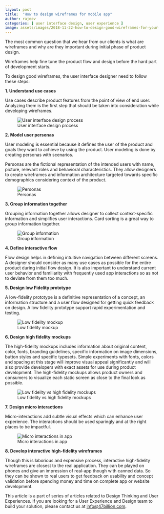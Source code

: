 ```yaml
---
layout: post
title:  "How to design wireframes for mobile app"
author: rajeev
categories: [ user interface design, user experience ]
image: assets/images/2018-11-22-how-to-design-good-wireframes-for-your-mobile-app-1.png
---
```

The most common question that we hear from our clients is what are wireframes and why are they important during initial phase of product design.

Wireframes help fine tune the product flow and design before the hard part of development starts.

To design good wireframes, the user interface designer need to follow these steps:

**1. Understand use cases**

Use cases describe product features from the point of view of end user. Analyzing them is the first step that should be taken into consideration while developing wireframes.

<figure>
  <img src="{{site.baseurl}}/assets/images/2018-11-22-how-to-design-good-wireframes-for-your-mobile-app-1.png" alt="User interface design process"/>
  <figcaption>User interface design process</figcaption>
</figure>

**2. Model user personas**

User modeling is essential because it defines the user of the product and goals they want to achieve by using the product. User modeling is done by creating personas with scenarios.

Personas are the fictional representation of the intended users with name, picture, relevant roles and behavioral characteristics. They allow designers to create wireframes and information architecture targeted towards specific demographics considering context of the product.

<figure>
  <img src="{{site.baseurl}}/assets/images/2018-11-22-how-to-design-good-wireframes-for-your-mobile-app-2.png" alt="Personas"/>
  <figcaption>Personas</figcaption>
</figure>

**3. Group information together**

Grouping information together allows designer to collect context-specific information and simplifies user interactions. Card sorting is a great way to group information together.

<figure>
  <img src="{{site.baseurl}}/assets/images/2018-11-22-how-to-design-good-wireframes-for-your-mobile-app-3.png" alt="Group information"/>
  <figcaption>Group information</figcaption>
</figure>

**4. Define interactive flow**

Flow design helps in defining intuitive navigation between different screens. 
A designer should consider as many use cases as possible for the entire product during initial flow design. It is also important to understand current user behavior and familiarity with frequently used app interactions so as not to deviate from them too much.

**5. Design low Fidelity prototype**

A low-fidelity prototype is a definitive representation of a concept, an information structure and a user flow designed for getting quick feedback on design. A low fidelity prototype support rapid experimentation and testing.

<figure>
  <img src="{{site.baseurl}}/assets/images/2018-11-22-how-to-design-good-wireframes-for-your-mobile-app-4.png" alt="Low fidelity mockup"/>
  <figcaption>Low fidelity mockup</figcaption>
</figure>

**6. Design high fidelity mockups**

The high-fidelity mockups includes information about original content, color, fonts, branding guidelines, specific information on image dimensions, button styles and specific typesets. Simple experiments with fonts, colors and spacing at this stage will improve visual appeal significantly and will also provide developers with exact assets for use during product development. The high-fidelity mockups allows product owners and consumers to visualize each static screen as close to the final look as possible.

<figure>
  <img src="{{site.baseurl}}/assets/images/2018-11-22-how-to-design-good-wireframes-for-your-mobile-app-5.png" alt="Low fidelity vs high fidelity mockups"/>
  <figcaption>Low fidelity vs high fidelity mockups</figcaption>
</figure>

**7. Design micro interactions**

Micro-interactions add subtle visual effects which can enhance user experience. The interactions should be used sparingly and at the right places to be impactful.

<figure>
  <img src="{{site.baseurl}}/assets/images/2018-11-22-how-to-design-good-wireframes-for-your-mobile-app-6.gif" alt="Micro interactions in app"/>
  <figcaption>Micro interactions in app</figcaption>
</figure>


**8. Develop interactive high-fidelity wireframes**

Though this is laborious and expensive process, interactive high-fidelity wireframes are closest to the real application. They can be played on phones and give an impression of real-app though with canned data. So they can be shown to real users to get feedback on usability and concept validation before spending money and time on complete app or website development.

This article is a part of series of articles related to Design Thinking and User Experiences. If you are looking for a User Experience and Design team to build your solution, please contact us at info@47billion.com.
